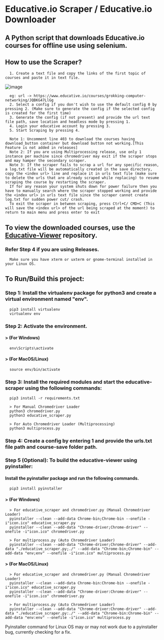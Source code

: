 # Educative.io Scraper / Educative.io Downloader
## A Python script that downloads Educative.io courses for offline use using selenium.

## How to use the Scraper?
      1. Create a text file and copy the links of the first topic of courses and paste it in text file.
      
![image](https://user-images.githubusercontent.com/48487849/162980989-0f128b3d-c969-4809-8553-2bc6791f34b8.png)
      
      eg: url -> https://www.educative.io/courses/grokking-computer-networking/JQBKG47LlGg
      2. Select a config if you don't wish to use the default config 0 by pressing 2. (Make sure to generate the config if the selected config is created for the first time)
      3. Generate the config (if not present) and provide the url text file path, save location and headless mode by pressing 1.
      4. Login your educative account by pressing 3.
      5. Start Scraping by pressing 4.
      
      Note 1: Uncomment line 403 to download the courses having download_button container but download button not working.[This Feature is not added in releases]
      Note 2: If you are using Multiprocessing release, use only 1 instance per machine since chromedriver may exit if the scraper stops and may hamper the secondary scraper.
      Note 3: If the scraper fails to scrap a url for any specific reason, a log.txt file will be automatically created in the save directory, copy the <index url> line and replace it in urls text file (make sure to delete the urls that are already scraped while replacing) to resume scraping the course by restarting the scraper.
      If for any reason your system shuts down for power failure then you have to manually search where the scraper stopped working and provide the <index url> in urls text file since the scraper cannot create log.txt for sudden power cut/ crash.
      To exit the scraper in between scraping, press Ctrl+C/ CMD+C (This will save the <index url> of the url being scraped at the moment) to return to main menu and press enter to exit
      
## To view the downloaded courses, use the [Educative-Viewer](https://github.com/anilabhadatta/educative-viewer) repository.
### Refer Step 4 if you are using Releases.
      Make sure you have xterm or uxterm or gnome-terminal installed in your Linux OS.
      
## To Run/Build this project:

### Step 1: Install the virtualenv package for python3 and create a virtual environment named "env".

      
      pip3 install virtualenv 
      virtualenv env 
      

### Step 2: Activate the environment.
#### > (For Windows) 
      
      env\Scripts\activate
      
#### > (For MacOS/Linux) 
      
      source env/bin/activate
      
### Step 3: Install the required modules and start the educative-scraper using the following commands:
      
      pip3 install -r requirements.txt
      
      > For Manual Chromedriver Loader
      python3 chromedriver.py
      python3 educative_scraper.py
      
      > For Auto Chromedriver Loader (Multiprocessing)
      python3 multiprocess.py
      

### Step 4: Create a config by entering 1 and provide the urls.txt file path and course-save folder path.


### Step 5 (Optional): To build the educative-viewer using pyinstaller:
      
#### Install the pyinstaller package and run the following commands.
      
      pip3 install pyinstaller
      
#### > (For Windows) 
      
      > For educative_scraper and chromedriver.py (Manual Chromedriver Loader)
      pyinstaller --clean --add-data Chrome-bin;Chrome-bin --onefile -i"icon.ico" educative_scraper.py
      pyinstaller --clean --add-data "Chrome-driver;Chrome-driver" --onefile -i"icon.ico" chromedriver.py
      
      > For multiprocess.py (Auto Chromedriver Loader)
      pyinstaller --clean --add-data "Chrome-driver;Chrome-driver" --add-data "./educative_scraper.py;./" --add-data "Chrome-bin;Chrome-bin" --add-data "env;env" --onefile -i"icon.ico" multiprocess.py
      
#### > (For MacOS/Linux) 
      
      > For educative_scraper and chromedriver.py (Manual Chromedriver Loader)
      pyinstaller --clean --add-data Chrome-bin:Chrome-bin --onefile -i"icon.ico" educative_scraper.py
      pyinstaller --clean --add-data "Chrome-driver:Chrome-driver" --onefile -i"icon.ico" chromedriver.py
      
      > For multiprocess.py (Auto Chromedriver Loader)
      pyinstaller --clean --add-data "Chrome-driver:Chrome-driver" --add-data "./educative_scraper.py:./" --add-data "Chrome-bin:Chrome-bin" --add-data "env:env" --onefile -i"icon.ico" multiprocess.py


Pyinstaller command for Linux OS may or may not work due to a pyinstaller bug, currently checking for a fix.
